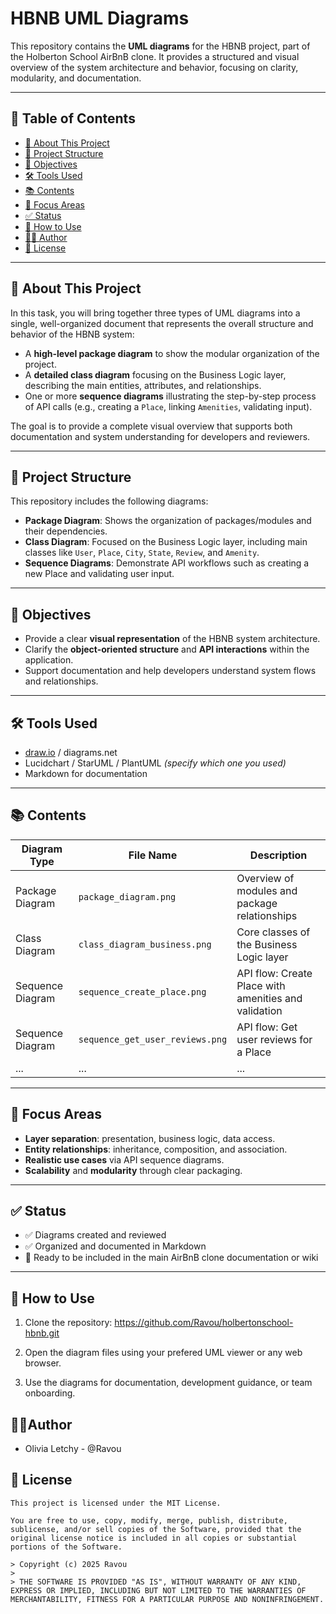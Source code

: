 # HBNB UML Diagrams

This repository contains the **UML diagrams** for the HBNB project, part of the Holberton School AirBnB clone. It provides a structured and visual overview of the system architecture and behavior, focusing on clarity, modularity, and documentation.

---

## 📑 Table of Contents

- [🧩 About This Project](#-about-this-project)
- [📁 Project Structure](#-project-structure)
- [🎯 Objectives](#-objectives)
- [🛠️ Tools Used](#️-tools-used)
- [📚 Contents](#-contents)
- [📌 Focus Areas](#-focus-areas)
- [✅ Status](#-status)
- [📎 How to Use](#-how-to-use)
- [👨‍💻 Author](#-author)
- [📝 License](#-license)

---

## 🧩 About This Project

In this task, you will bring together three types of UML diagrams into a single, well-organized document that represents the overall structure and behavior of the HBNB system:

- A **high-level package diagram** to show the modular organization of the project.
- A **detailed class diagram** focusing on the Business Logic layer, describing the main entities, attributes, and relationships.
- One or more **sequence diagrams** illustrating the step-by-step process of API calls (e.g., creating a `Place`, linking `Amenities`, validating input).

The goal is to provide a complete visual overview that supports both documentation and system understanding for developers and reviewers.

---

## 📁 Project Structure

This repository includes the following diagrams:

- **Package Diagram**: Shows the organization of packages/modules and their dependencies.
- **Class Diagram**: Focused on the Business Logic layer, including main classes like `User`, `Place`, `City`, `State`, `Review`, and `Amenity`.
- **Sequence Diagrams**: Demonstrate API workflows such as creating a new Place and validating user input.

---

## 🎯 Objectives

- Provide a clear **visual representation** of the HBNB system architecture.
- Clarify the **object-oriented structure** and **API interactions** within the application.
- Support documentation and help developers understand system flows and relationships.

---

## 🛠️ Tools Used

- [draw.io](https://draw.io) / diagrams.net
- Lucidchart / StarUML / PlantUML *(specify which one you used)*
- Markdown for documentation

---

## 📚 Contents

| Diagram Type      | File Name                        | Description                                      |
|-------------------|----------------------------------|--------------------------------------------------|
| Package Diagram   | `package_diagram.png`            | Overview of modules and package relationships    |
| Class Diagram     | `class_diagram_business.png`     | Core classes of the Business Logic layer         |
| Sequence Diagram  | `sequence_create_place.png`      | API flow: Create Place with amenities and validation |
| Sequence Diagram  | `sequence_get_user_reviews.png`  | API flow: Get user reviews for a Place           |
| ...               | ...                              | ...                                              |

---

## 📌 Focus Areas

- **Layer separation**: presentation, business logic, data access.
- **Entity relationships**: inheritance, composition, and association.
- **Realistic use cases** via API sequence diagrams.
- **Scalability** and **modularity** through clear packaging.

---

## ✅ Status

- ✅ Diagrams created and reviewed
- ✅ Organized and documented in Markdown
- 📝 Ready to be included in the main AirBnB clone documentation or wiki

---

## 📎 How to Use

1. Clone the repository: https://github.com/Ravou/holbertonschool-hbnb.git

2. Open the diagram files using your prefered UML viewer or any web browser.

3. Use the diagrams for documentation, development guidance, or team onboarding.

##  👩🏾Author

- Olivia Letchy - @Ravou

## 📝 License

```
This project is licensed under the MIT License. 

You are free to use, copy, modify, merge, publish, distribute, sublicense, and/or sell copies of the Software, provided that the original license notice is included in all copies or substantial portions of the Software.

> Copyright (c) 2025 Ravou  
>  
> THE SOFTWARE IS PROVIDED "AS IS", WITHOUT WARRANTY OF ANY KIND, EXPRESS OR IMPLIED, INCLUDING BUT NOT LIMITED TO THE WARRANTIES OF MERCHANTABILITY, FITNESS FOR A PARTICULAR PURPOSE AND NONINFRINGEMENT.
```
